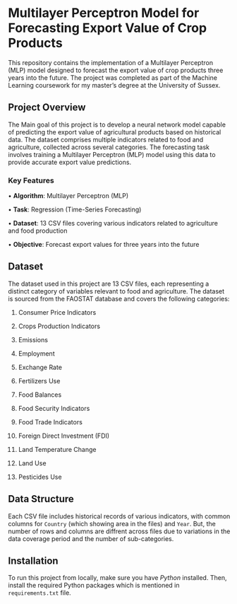 # Multilayer Perceptron Model for Forecasting Export Value of Crop Products

This repository contains the implementation of a Multilayer Perceptron (MLP) model designed to 
forecast the export value of crop products three years into the future. 
The project was completed as part of the Machine Learning coursework for my master’s degree at the University of Sussex.


## Project Overview
The Main goal of this project is to develop a neural network model capable of predicting the export value of
agricultural products based on historical data. The dataset comprises multiple indicators related to 
food and agriculture, collected across several categories. The forecasting task involves training 
a Multilayer Perceptron (MLP) model using this data to provide accurate export value predictions.

### Key Features

•	**Algorithm**: Multilayer Perceptron (MLP)

•	**Task**: Regression (Time-Series Forecasting)

•	**Dataset**: 13 CSV files covering various indicators related to agriculture and food production

•	**Objective**: Forecast export values for three years into the future


## Dataset

The dataset used in this project are 13 CSV files, each representing a 
distinct category of variables relevant to food and agriculture. 
The dataset is sourced from the FAOSTAT database and covers the following categories:

1.	Consumer Price Indicators
   
3.	Crops Production Indicators
   
5.	Emissions
   
7.	Employment
   
9.	Exchange Rate
    
11.	Fertilizers Use
    
13.	Food Balances
    
15.	Food Security Indicators
    
17.	Food Trade Indicators
    
19.	Foreign Direct Investment (FDI)
    
21.	Land Temperature Change
    
23.	Land Use
  
25.	Pesticides Use


## Data Structure

Each CSV file includes historical records of various indicators, 
with common columns for `Country` (which showing area in the files) and `Year`. But, 
the number of rows and columns are diffrent across files due to 
variations in the data coverage period and the number of sub-categories.

## Installation

To run this project from locally, make sure you have _Python_ installed. Then, install the required Python packages which 
is mentioned in `requirements.txt` file. 









